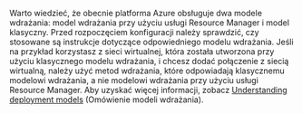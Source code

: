 Warto wiedzieć, że obecnie platforma Azure obsługuje dwa modele wdrażania: model wdrażania przy użyciu usługi Resource Manager i model klasyczny. Przed rozpoczęciem konfiguracji należy sprawdzić, czy stosowane są instrukcje dotyczące odpowiedniego modelu wdrażania. Jeśli na przykład korzystasz z sieci wirtualnej, która została utworzona przy użyciu klasycznego modelu wdrażania, i chcesz dodać połączenie z siecią wirtualną, należy użyć metod wdrażania, które odpowiadają klasycznemu modelowi wdrażania, a nie modelowi wdrażania przy użyciu usługi Resource Manager. Aby uzyskać więcej informacji, zobacz [Understanding deployment models](../articles/resource-manager-deployment-model.md) (Omówienie modeli wdrażania).

